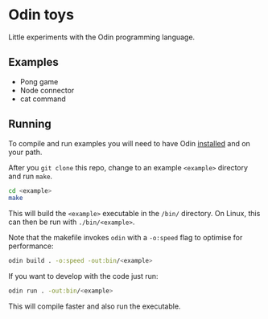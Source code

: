 # Odin toys

Little experiments with the Odin programming language.

## Examples

* Pong game
* Node connector
* cat command

## Running

To compile and run examples you will need to have Odin [installed](https://odin-lang.org/docs/install/) and on your path.

After you `git clone` this repo, change to an example `<example>` directory and run `make`.

```bash
cd <example>
make
```

This will build the `<example>` executable in the `/bin/` directory.
On Linux, this can then be run with `./bin/<example>`.

Note that the makefile invokes `odin` with a `-o:speed` flag
to optimise for performance:

```bash
odin build . -o:speed -out:bin/<example>
```

If you want to develop with the code just run:

```bash
odin run . -out:bin/<example>
```

This will compile faster and also run the executable.
